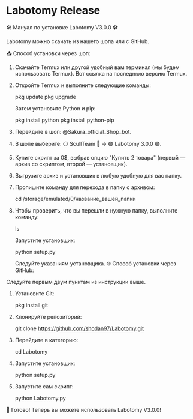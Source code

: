 # Labotomy Release
🛠️ Мануал по установке Labotomy V3.0.0 🛠️

Labotomy можно скачать из нашего шопа или с GitHub.

 📥 Способ установки через шоп:

1. Скачайте Termux или другой удобный вам терминал (мы будем использовать Termux). Вот ссылка на последнюю версию Termux.
   
2. Откройте Termux и выполните следующие команды:
  
   pkg update
   pkg upgrade
   
   Затем установите Python и pip:
  
   pkg install python
   pkg install python-pip
   
3. Перейдите в шоп: @Sakura_official_Shop_bot.

4. В шопе выберите:
   ⚪️ ScullTeam 🔴 → 🟣 Labotomy 3.0.0 🟣.

5. Купите скрипт за 0$, выбрав опцию "Купить 2 товара" (первый — архив со скриптом, второй — установщик).

6. Выгрузите архив и установщик в любую удобную для вас папку.

7. Пропишите команду для перехода в папку с архивом:
  
   cd /storage/emulated/0/название_вашей_папки
   
8. Чтобы проверить, что вы перешли в нужную папку, выполните команду:
  
   ls
   
   Запустите установщик:
  
   python setup.py
   
   Следуйте указаниям установщика.
🌐 Способ установки через GitHub:

Следуйте первым двум пунктам из инструкции выше.

1. Установите Git:
  
   pkg install git
   
2. Клонируйте репозиторий:
  
   git clone https://github.com/shodan97/Labotomy.git
   
3. Перейдите в категорию:
  
   cd Labotomy
   
4. Запустите установщик:
  
   python setup.py
   
5. Запустите сам скрипт:
  
   python Labotomy.py
   
🚀 Готово! Теперь вы можете использовать Labotomy V3.0.0!
